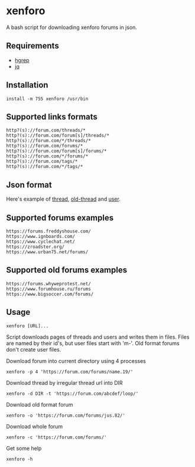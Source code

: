 # xenforo

A bash script for downloading xenforo forums in json.

## Requirements

 - [hgrep](https://github.com/TUVIMEN/hgrep)
 - [jq](https://github.com/stedolan/jq)

## Installation
    
    install -m 755 xenforo /usr/bin

## Supported links formats

    http?(s)://forum.com/threads/*
    http?(s)://forum.com/forum[s]/threads/*
    http?(s)://forum.com/*/threads/*
    http?(s)://forum.com/forums/*
    http?(s)://forum.com/forum[s]/forums/*
    http?(s)://forum.com/*/forums/*
    http?(s)://forum.com/tags/*
    http?(s)://forum.com/*/tags/*


## Json format

Here's example of [thread](thread-example.json), [old-thread](old-thread-example.json) and [user](user-example.json).

## Supported forums examples
    
    https://forums.freddyshouse.com/
    https://www.ignboards.com/
    https://www.cyclechat.net/
    https://zroadster.org/
    https://www.urban75.net/forums/

## Supported old forums examples

    https://forums.whyweprotest.net/
    https://www.forumhouse.ru/forums
    https://www.bigsoccer.com/forums/

## Usage

    xenforo [URL]...

Script downloads pages of threads and users and writes them in files. Files are named by their id's, but user files start with 'm-'. Old format forums don't create user files.

Download forum into current directory using 4 processes

    xenforo -p 4 'https://forum.com/forums/name.19/'

Download thread by irregular thread url into DIR 

    xenforo -d DIR -t 'https://forum.com/abcdef/loop/'

Download old format forum

    xenforo -o 'https://forum.com/forums/jus.82/'

Download whole forum

    xenforo -c 'https://forum.com/forums/'

Get some help

    xenforo -h
